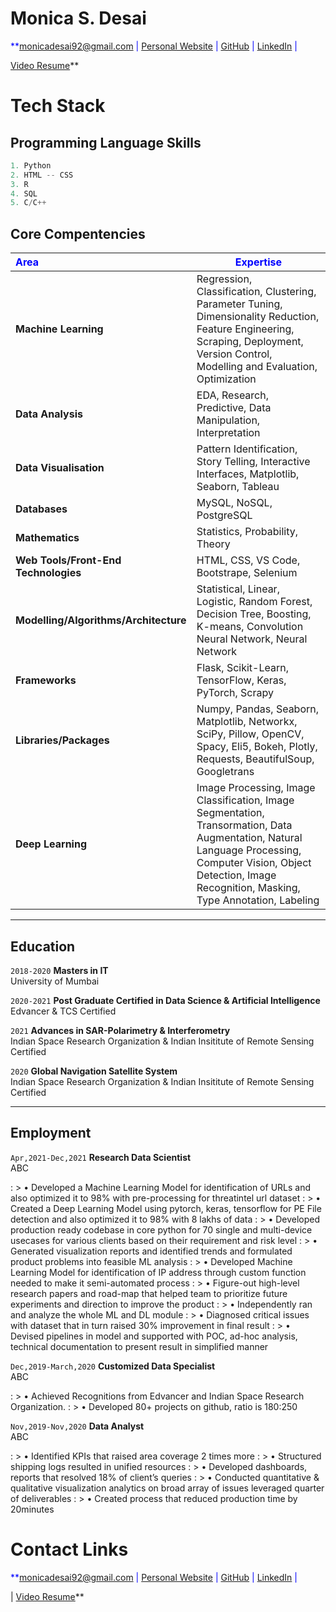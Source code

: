# Monica S. Desai

<span style="color:blue">**<a href="mailto:monicadesai92@gmail.com">monicadesai92@gmail.com</a>
|
<a href="https://monicadesai-tech.github.io/" target="_blank">Personal Website</a>
|
<a href="https://github.com/monicadesAI-tech" target="_blank">GitHub</a>
|
<a href="https://linkedin.com/in/md92" target="_blank">LinkedIn</a>
|
<!--<a href="https://twitter.com/MonicaDesai92" target="_blank">Twitter</a>
|
<a href="https://www.instagram.com/monica_desai_92/" target="_blank">Instagram</a>
|
<a href=" " target="_blank">PDF Paper Resume</a>
|
<a href="" target="_blank">Visual Resume</a>
|-->
<a href="https://drive.google.com/file/d/1oYdqPxfi5rzTSB3GKsZOqXoEt4FYCdbY/view?usp=sharing" target="_blank">Video Resume</a>**</span>

# **Tech Stack**
## **Programming Language Skills**

```python
1. Python
2. HTML -- CSS
3. R
4. SQL
5. C/C++
```
## **Core Compentencies**

| <span style="color:blue">**Area**</span> | <span style="color:blue">**Expertise**</span>                                                                         |
| :----------------------------------------- | --------------------------------------------------------------------------------------------------------------------|
| **Machine Learning**                       |             Regression, Classification, Clustering, Parameter Tuning, Dimensionality Reduction, Feature Engineering, Scraping, Deployment, Version Control, Modelling and Evaluation, Optimization |                                                                            
| **Data Analysis**                          |             EDA, Research, Predictive, Data Manipulation, Interpretation                                            |
| **Data Visualisation**                     |             Pattern Identification, Story Telling, Interactive Interfaces, Matplotlib, Seaborn, Tableau             |                               
| **Databases**                              |             MySQL, NoSQL, PostgreSQL                                                                                |
| **Mathematics**                            |             Statistics, Probability, Theory                                                                         |
| **Web Tools/Front-End Technologies**       |             HTML, CSS, VS Code, Bootstrape, Selenium                                                                |
| **Modelling/Algorithms/Architecture**      |             Statistical, Linear, Logistic, Random Forest, Decision Tree, Boosting, K-means, Convolution Neural Network, Neural Network  |                                                                                                                                                                                                                   
| **Frameworks**                             |             Flask, Scikit-Learn, TensorFlow, Keras, PyTorch, Scrapy                                                 |
| **Libraries/Packages**                     |             Numpy, Pandas, Seaborn, Matplotlib, Networkx, SciPy, Pillow, OpenCV, Spacy, Eli5, Bokeh, Plotly,  Requests, BeautifulSoup, Googletrans |                                         
| **Deep Learning**                         |             Image Processing, Image Classification, Image Segmentation, Transormation, Data  Augmentation, Natural Language Processing, Computer Vision,  Object Detection, Image Recognition, Masking, Type Annotation, Labeling  |
                                                                     
                                                                                                                     
---

## **Education**

`2018-2020` **Masters in IT** <br/>
 University of Mumbai

`2020-2021` **Post Graduate Certified in Data Science & Artificial Intelligence** <br/>
 Edvancer & TCS Certified

`2021` **Advances in SAR-Polarimetry & Interferometry** <br/>
 Indian Space Research Organization & Indian Insititute of Remote Sensing Certified
 
`2020` **Global Navigation Satellite System** <br/>
Indian Space Research Organization & Indian Insititute of Remote Sensing Certified
 

--- 

## **Employment**


`Apr,2021-Dec,2021` **Research Data Scientist** <br/>
                    ABC

: > •	Developed a Machine Learning Model for identification of URLs and also optimized it to 98% with pre-processing for threatintel url dataset
: > •	Created a Deep Learning Model using pytorch, keras, tensorflow for PE File detection and also optimized it to 98% with 8 lakhs of data
: > •	Developed production ready codebase in core python for 70 single and multi-device usecases for various clients based on their requirement and risk level
: > •	Generated visualization reports and identified trends and formulated product problems into feasible ML analysis
: > •	Developed Machine Learning Model for identification of IP address through custom function needed to make it semi-automated process
: > •	Figure-out high-level research papers and road-map that helped team to prioritize future experiments and direction to improve the product 
: > •	Independently ran and analyze the whole ML and DL module
: > •	Diagnosed critical issues with dataset that in turn raised 30% improvement in final result
: > •	Devised pipelines in model and supported with POC, ad-hoc analysis, technical documentation to present result in simplified manner


`Dec,2019-March,2020` **Customized Data Specialist** <br/>
                    ABC

: > •	Achieved Recognitions from Edvancer and Indian Space Research Organization.
: > •	Developed 80+ projects on github, ratio is 180:250


`Nov,2019-Nov,2020` **Data Analyst** <br/>
                    ABC

: > •	Identified KPIs that raised area coverage 2 times more
: > •	Structured shipping logs resulted in unified resources
: > •	Developed dashboards, reports that resolved 18% of client’s queries
: > •	Conducted quantitative & qualitative visualization analytics on broad array of issues leveraged quarter of deliverables
: > •	Created process that reduced production time by 20minutes



# **Contact Links**

<span style="color:blue">**<a href="mailto:monicadesai92@gmail.com">monicadesai92@gmail.com</a>
|
<a href="https://monicadesai-tech.github.io/" target="_blank">Personal Website</a>
|
<a href="https://github.com/monicadesAI-tech" target="_blank">GitHub</a>
|
<a href="https://linkedin.com/in/md92" target="_blank">LinkedIn</a>
|
<!--<a href="https://twitter.com/MonicaDesai92" target="_blank">Twitter</a>
|
<a href="https://www.instagram.com/monica_desai_92/" target="_blank">Instagram</a>
|
<a href="" target="_blank">PDF Paper Resume</a>
|
<a href="" target="_blank">Visual Resume</a>-->
|
<a href="https://drive.google.com/file/d/1oYdqPxfi5rzTSB3GKsZOqXoEt4FYCdbY/view?usp=sharing" target="_blank">Video Resume</a>**</span>


